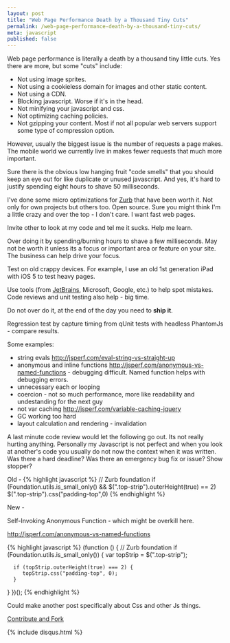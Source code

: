 ```yaml
---
layout: post
title: "Web Page Performance Death by a Thousand Tiny Cuts"
permalink: /web-page-performance-death-by-a-thousand-tiny-cuts/
meta: javascript
published: false
---
```

Web page performance is literally a death by a thousand tiny little cuts.  Yes there are more, but some "cuts" include: 

* Not using image sprites.
* Not using a cookieless domain for images and other static content.  
* Not using a CDN.  
* Blocking javascript.  Worse if it's in the head.
* Not minifying your javascript and css.  
* Not optimizing caching policies.  
* Not gzipping your content.  Most if not all popular web servers support some type of compression option. 

However, usually the biggest issue is the number of requests a page makes.  The mobile world we currently live in makes fewer requests that much more important.

Sure there is the obvious low hanging fruit "code smells" that you should keep an eye out for like duplicate or unused javascript.  And yes, it's hard to justify spending eight hours to shave 50 milliseconds.

I've done some micro optimizations for [Zurb](http://foundation.zurb.com/) that have been worth it.  Not only for own projects but others too.  Open source.  Sure you might think I'm a little crazy and over the top - I don't care.  I want fast web pages.

Invite other to look at my code and tel me it sucks.  Help me learn.

Over doing it by spending/burning hours to shave a few milliseconds.  May not be worth it unless its a focus or important area or feature on your site.  The business can help drive your focus.

Test on old crappy devices.  For example, I use an old 1st generation iPad with iOS 5 to test heavy pages.

Use tools (from [JetBrains](http://www.jetbrains.com/), Microsoft, Google, etc.) to help spot mistakes.  Code reviews and unit testing also help - big time.

Do not over do it, at the end of the day you need to **ship it**.

Regression test by capture timing from qUnit tests with headless PhantomJs - compare results.

Some examples:

  -  string evals http://jsperf.com/eval-string-vs-straight-up
  -  anonymous and inline functions http://jsperf.com/anonymous-vs-named-functions
    - debugging difficult.  Named function helps with debugging errors.
  -  unnecessary each or looping
  -  coercion - not so much performance, more like readability and undestanding for the next guy
  -  not var caching http://jsperf.com/variable-caching-jquery
  -  GC working too hard
  -  layout calculation and rendering
    - invalidation
    
A last minute code review would let the following go out.  Its not really hurting anything.  Personally my Javascript is not perfect and when you look at another's code you usually do not now the context when it was written.  Was there a hard deadline?  Was there an emergency bug fix or issue?  Show stopper?

Old -
{% highlight javascript %}
// Zurb foundation
if (Foundation.utils.is_small_only() && $(".top-strip").outerHeight(true) == 2) 
   $(".top-strip").css("padding-top",0)
{% endhighlight %}

New -

Self-Invoking Anonymous Function - which might be overkill here.

http://jsperf.com/anonymous-vs-named-functions

{% highlight javascript %}
(function () {
   // Zurb foundation
   if (Foundation.utils.is_small_only()) {
      var topStrip = $(".top-strip");

      if (topStrip.outerHeight(true) === 2) {
         topStrip.css("padding-top", 0);
      }
   }
})();
{% endhighlight %}

Could make another post specifically about Css and other Js things.

<span class="fi-page-edit size-21"></span> <a href="{{ site.post_source_root }}2016-03-16-web-page-performance-death-by-a-thousand-tiny-cuts.markdown" target="_blank">Contribute and Fork</a>

{% include disqus.html %}
